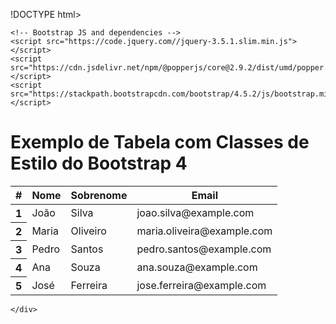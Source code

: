 !DOCTYPE html>
<html lang="pt-br">
<head>
    <meta charset="UTF-8">
    <meta name="viewport" content="width=device-width, initial-scale=1.0">
    <title>Document</title>
    <!--Bootstrap CSS-->
    <link href="https://stackpath.bootstrapcdn.com/bootstrap/4.5.2/css/bootstrap.min.css" rel="stylesheet">

    <!-- Bootstrap JS and dependencies -->
    <script src="https://code.jquery.com//jquery-3.5.1.slim.min.js"></script>
    <script src="https://cdn.jsdelivr.net/npm/@popperjs/core@2.9.2/dist/umd/popper.min.js"></script>
    <script src="https://stackpath.bootstrapcdn.com/bootstrap/4.5.2/js/bootstrap.min.js"> </script>
</head>

<body>
    <div class="conteiner mt-5">
        <h1>Exemplo de Tabela com Classes de Estilo do Bootstrap 4</h1>
        <table class="table table-bordered"> 
        <thead class="table-primary">
         <tr>
            <th>#</th>
            <th>Nome</th>
            <th>Sobrenome</th>
            <th>Email</th>
         </tr>   
        </thead>
        <tbody>
            <tr>
                <th scope="row" class="table-secundary">1</th>
                <td>João</td>
                <td class="table-sucess">Silva</td>
                <td> joao.silva@example.com</td>
                </tr>
                <tr class="tbale-danger">
                <th scope="row">2</th>
                <td>Maria</td>
                <td>Oliveiro</td>
                <td class="table-warning">maria.oliveira@example.com</td>
                </tr>
                <th scope="row" class="table-info">3</th>
                <td>Pedro</td>
                <td>Santos</td>
                <td>pedro.santos@example.com</td>
                    </tr>
                    <tr>
                        <th scope="row" class="table-light">4</th>
                        <td class="table-dark text-white">Ana</td>
                        <td>Souza</td>
                        <td>ana.souza@example.com</td>
                    </tr>
                    <tr class="table-active">
                        <th scope="row">5</th>
                        <td>José</td>
                        <td class="table-primary>">Ferreira</td>
                        <td>jose.ferreira@example.com </td>
                    </tr>                    
        </tbody>
        </table>
          
    </div>
</body>
</html>